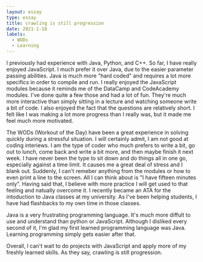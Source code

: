 ```yaml
---
layout: essay
type: essay
title: crawling is still progression
date: 2021-1-18
labels:
  - WODs
  - Learning
---
```


I previously had experience with Java, Python, and C++. So far, I have really enjoyed JavaScript. I much prefer it over Java, due to the easier parameter passing abilities. Java is much more "hard coded" and requires a lot more specifics in order to compile and run. I really enjoyed the JavaScript modules because it reminds me of the DataCamp and CodeAcademy modules.
I've done quite a few those and had a lot of fun. They're much more interactive than simply sitting in a lecture and watching someone write a bit of code. 
I also enjoyed the fact that the questions are relatively short. I felt like I was making a lot more progress than I really was, but it made me feel much more motivated.


The WODs (Workout of the Day) have been a great experience in solving quickly during a stressful situation. I will certainly admit, I am not good at coding interiews. I am the type of coder who much prefers to write a bit, go out to lunch, come back and write a bit more, and then maybe finish it next week. 
I have never been the type to sit down and do things all in one go, especially against a time limit. It causes me a great deal of stress and I blank out. 
Suddenly, I can't remeber anything from the modules or how to even print a line to the screen. All I can think about is "I have fifteen minutes only". 
 Having said that, I believe with more practice I will get used to that feeling and natually overcome it. I recently became an ATA for the intoduction to Java classes at my university. As I've been helping students, I have had flashbacks to my own time in those classes. 
 
 
Java is a very frustrating programming language. It's much more diffult to use and understand than python or JavaScript. Although I disliked every second of it, I'm glad my first learned programming language was Java. Learning programming simply gets easier after that. 

Overall, I can't wait to do projects with JavaScript and apply more of my freshly learned skills. As they say, crawling is still progression. 

